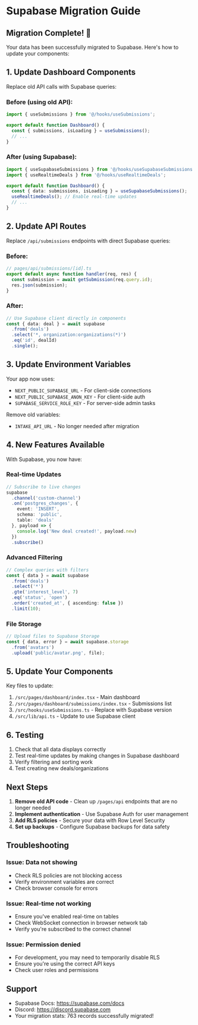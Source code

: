 # Supabase Migration Guide

## Migration Complete! 🎉

Your data has been successfully migrated to Supabase. Here's how to update your components:

## 1. Update Dashboard Components

Replace old API calls with Supabase queries:

### Before (using old API):
```typescript
import { useSubmissions } from '@/hooks/useSubmissions';

export default function Dashboard() {
  const { submissions, isLoading } = useSubmissions();
  // ...
}
```

### After (using Supabase):
```typescript
import { useSupabaseSubmissions } from '@/hooks/useSupabaseSubmissions';
import { useRealtimeDeals } from '@/hooks/useRealtimeDeals';

export default function Dashboard() {
  const { data: submissions, isLoading } = useSupabaseSubmissions();
  useRealtimeDeals(); // Enable real-time updates
  // ...
}
```

## 2. Update API Routes

Replace `/api/submissions` endpoints with direct Supabase queries:

### Before:
```typescript
// pages/api/submissions/[id].ts
export default async function handler(req, res) {
  const submission = await getSubmission(req.query.id);
  res.json(submission);
}
```

### After:
```typescript
// Use Supabase client directly in components
const { data: deal } = await supabase
  .from('deals')
  .select('*, organization:organizations(*)')
  .eq('id', dealId)
  .single();
```

## 3. Update Environment Variables

Your app now uses:
- `NEXT_PUBLIC_SUPABASE_URL` - For client-side connections
- `NEXT_PUBLIC_SUPABASE_ANON_KEY` - For client-side auth
- `SUPABASE_SERVICE_ROLE_KEY` - For server-side admin tasks

Remove old variables:
- `INTAKE_API_URL` - No longer needed after migration

## 4. New Features Available

With Supabase, you now have:

### Real-time Updates
```typescript
// Subscribe to live changes
supabase
  .channel('custom-channel')
  .on('postgres_changes', { 
    event: 'INSERT', 
    schema: 'public', 
    table: 'deals' 
  }, payload => {
    console.log('New deal created!', payload.new)
  })
  .subscribe()
```

### Advanced Filtering
```typescript
// Complex queries with filters
const { data } = await supabase
  .from('deals')
  .select('*')
  .gte('interest_level', 7)
  .eq('status', 'open')
  .order('created_at', { ascending: false })
  .limit(10);
```

### File Storage
```typescript
// Upload files to Supabase Storage
const { data, error } = await supabase.storage
  .from('avatars')
  .upload('public/avatar.png', file);
```

## 5. Update Your Components

Key files to update:
1. `/src/pages/dashboard/index.tsx` - Main dashboard
2. `/src/pages/dashboard/submissions/index.tsx` - Submissions list
3. `/src/hooks/useSubmissions.ts` - Replace with Supabase version
4. `/src/lib/api.ts` - Update to use Supabase client

## 6. Testing

1. Check that all data displays correctly
2. Test real-time updates by making changes in Supabase dashboard
3. Verify filtering and sorting work
4. Test creating new deals/organizations

## Next Steps

1. **Remove old API code** - Clean up `/pages/api` endpoints that are no longer needed
2. **Implement authentication** - Use Supabase Auth for user management
3. **Add RLS policies** - Secure your data with Row Level Security
4. **Set up backups** - Configure Supabase backups for data safety

## Troubleshooting

### Issue: Data not showing
- Check RLS policies are not blocking access
- Verify environment variables are correct
- Check browser console for errors

### Issue: Real-time not working
- Ensure you've enabled real-time on tables
- Check WebSocket connection in browser network tab
- Verify you're subscribed to the correct channel

### Issue: Permission denied
- For development, you may need to temporarily disable RLS
- Ensure you're using the correct API keys
- Check user roles and permissions

## Support

- Supabase Docs: https://supabase.com/docs
- Discord: https://discord.supabase.com
- Your migration stats: 763 records successfully migrated!